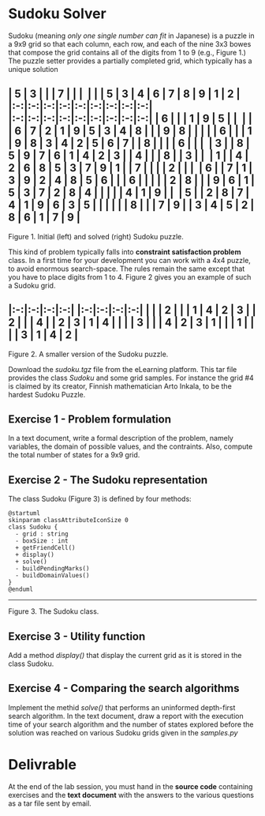 # Sudoku Solver

Sudoku (meaning *only one single number can fit* in Japanese) is a puzzle in
a 9x9 grid so that each column, each row, and each of the nine 3x3 bowes that
compose the grid contains all of the digits from 1 to 9 (e.g., Figure 1.)
The puzzle setter provides a partially completed grid, which typically has a
unique solution

| 5 | 3 |   |   | 7 |   |   |   |   |  | 5 | 3 | 4 | 6 | 7 | 8 | 9 | 1 | 2 |
|:-:|:-:|:-:|:-:|:-:|:-:|:-:|:-:|:-:|  |:-:|:-:|:-:|:-:|:-:|:-:|:-:|:-:|:-:|
| 6 |   |   | 1 | 9 | 5 |   |   |   |  | 6 | 7 | 2 | 1 | 9 | 5 | 3 | 4 | 8 |
|   | 9 | 8 |   |   |   |   | 6 |   |  | 1 | 9 | 8 | 3 | 4 | 2 | 5 | 6 | 7 |
| 8 |   |   |   | 6 |   |   |   | 3 |  | 8 | 5 | 9 | 7 | 6 | 1 | 4 | 2 | 3 |
| 4 |   |   | 8 |   | 3 |   |   | 1 |  | 4 | 2 | 6 | 8 | 5 | 3 | 7 | 9 | 1 |
| 7 |   |   |   | 2 |   |   |   | 6 |  | 7 | 1 | 3 | 9 | 2 | 4 | 8 | 5 | 6 |
|   | 6 |   |   |   |   | 2 | 8 |   |  | 9 | 6 | 1 | 5 | 3 | 7 | 2 | 8 | 4 |
|   |   |   | 4 | 1 | 9 |   |   | 5 |  | 2 | 8 | 7 | 4 | 1 | 9 | 6 | 3 | 5 |
|   |   |   |   | 8 |   |   | 7 | 9 |  | 3 | 4 | 5 | 2 | 8 | 6 | 1 | 7 | 9 |
---
Figure 1. Initial (left) and solved (right) Sudoku puzzle.

This kind of problem typically falls into **constraint satisfaction problem**
class.
In a first time for your development you can work with a 4x4 puzzle, to avoid
enormous search-space. The rules remain the same except that you have to place
digits from 1 to 4. Figure 2 gives you an example of such a Sudoku grid.

|:-:|:-:|:-:|:-:|  |:-:|:-:|:-:|:-:|
|   |   | 2 |   |  | 1 | 4 | 2 | 3 |
| 2 |   |   | 4 |  | 2 | 3 | 1 | 4 |
|   |   | 3 |   |  | 4 | 2 | 3 | 1 |
|   | 1 |   |   |  | 3 | 1 | 4 | 2 |
---
Figure 2. A smaller version of the Sudoku puzzle.

Download the *sudoku.tgz* file from the eLearning platform. This tar file
provides the class *Sudoku* and some grid samples. For instance the grid #4
is claimed by its creator, Finnish mathematician Arto Inkala, to be the hardest
Sudoku Puzzle.

## Exercise 1 - Problem formulation

In a text document, write a formal description of the problem, namely
variables, the domain of possible values, and the contraints. Also,
compute the total number of states for a 9x9 grid.

## Exercise 2 - The Sudoku representation

The class Sudoku (Figure 3) is defined by four methods:

```plantuml
@startuml
skinparam classAttributeIconSize 0
class Sudoku {
  - grid : string
  - boxSize : int
  + getFriendCell()
  + display()
  + solve()
  - buildPendingMarks()
  - buildDomainValues()
}
@enduml
```
---
Figure 3. The Sudoku class.



## Exercise 3 - Utility function

Add a method *display()* that display the current grid as it is stored in the
class Sudoku.

## Exercise 4 - Comparing the search algorithms

Implement the methid *solve()* that performs an uninformed depth-first search
algorithm. In the text document, draw a report with the execution time of your
search algorithm and the number of states explored before the solution was
reached on various Sudoku grids given in the *samples.py*

# Delivrable

At the end of the lab session, you must hand in the **source code** containing
exercises and the **text document** with the answers to the various questions
as a tar file sent by email.
